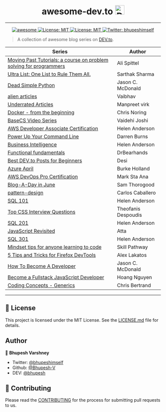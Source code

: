 
<h1 align="center">awesome-dev.to <img src="https://d2fltix0v2e0sb.cloudfront.net/dev-badge.svg" alt="DEV Community" height="30" width="30"></h1>

---

<p align="center">
  
  <a href="https://github.com/topics/awesome">
    <img alt="awesome" src="https://cdn.rawgit.com/sindresorhus/awesome/d7305f38d29fed78fa85652e3a63e154dd8e8829/media/badge.svg" target="_blank" />
  </a>
  <a href="http://makeapullrequest.com">
    <img alt="License: MIT" src="https://img.shields.io/badge/PRs-welcome-brightgreen.svg?style=flat-square" target="_blank" />
  </a>
  <a href="https://github.com/Bhupesh-V/awesome-dev.to/blob/master/LICENSE">
    <img alt="License: MIT" src="https://img.shields.io/apm/l/atomic-design-ui.svg?" target="_blank" />
  </a>
  <a href="https://twitter.com/bhupeshimself">
    <img alt="Twitter: bhupeshimself" src="https://img.shields.io/twitter/follow/bhupeshimself.svg?style=social" target="_blank" />
  </a>
</p>

> A collection of awesome blog series on [DEV.to](https://dev.to/).

| Series | Author |
|--------|--------|
| [Moving Past Tutorials: a course on problem solving for programmers ](https://dev.to/aspittel/moving-past-tutorials-a-course-on-problem-solving-for-programmers-3oa4) |Ali Spittel|
| [Ultra List: One List to Rule Them All.](https://dev.to/teamxenox/-ultra-list-one-list-to-rule-them-all-march-19-4p4f) |Sarthak Sharma|
| [Dead Simple Python](https://dev.to/codemouse92/introducing-dead-simple-python-563o) |Jason C. McDonald|
| [alien articles](https://dev.to/teamxenox/5-alien-articles-of-the-week-worth-reading--2aom) |Vaibhav|
| [Underrated Articles](https://dev.to/teamxenox/underrated-articles-on-devto-last-week-o2l) |Manpreet virk|
| [Docker - from the beginning](https://dev.to/azure/docker---from-the-beginning-part-i-28c6) |Chris Noring|
| [BaseCS Video Series](https://dev.to/vaidehijoshi/linked-lists--basecs-video-series--2le8) |Vaidehi Joshi|
| [AWS Developer Associate Certification](https://dev.to/helenanders26/the-journey-to-aws-certification-1bnn) |Helen Anderson|
| [Power Up Your Command Line](https://dev.to/_darrenburns/10-tools-to-power-up-your-command-line-4id4) |Darren Burns|
| [Business Intelligence](https://dev.to/helenanders26/thoughts-on-dashboard-design-383d) |Helen Anderson|
| [Functional fundamentals](https://dev.to/drbearhands/a-series-on-functional-fundamentals-48mb) |DrBearhands|
| [Best DEV.to Posts for Beginners](https://dev.to/desi/best-dev-to-posts-for-beginners-week-of-march-31-2019-4ngg) |Desi|
| [Azure April](https://dev.to/azure/create-an-email-subscription-with-azure-functions-part-1-1m0k) |Burke Holland|
| [AWS DevOps Pro Certification](https://dev.to/booyaa/aws-devops-pro-certification-blog-post-series-6hg) |Mark Sta Ana|
| [Blog-A-Day in June](https://dev.to/samthor/rebuild-only-when-necessary-in-node-506e) |Sam Thorogood|
| [pattern-design](https://dev.to/carlillo/design-patterns---strategy-pattern-in-javascript-2hg3) |Carlos Caballero|
| [SQL 101](https://dev.to/helenanders26/five-sql-tips-2hb) |Helen Anderson|
| [Top CSS Interview Questions](https://dev.to/theodesp/top-css-interview-questions-with-detailed-answers-part-i-5bjh) |Theofanis Despoudis|
| [SQL 201](https://dev.to/helenanders26/why-you-should-use-sql-ctes-25lk) |Helen Anderson|
| [JavaScript Revisited](https://dev.to/attacomsian/how-to-show-desktop-notifications-using-javascript-5aco) |Atta|
| [SQL 301](https://dev.to/helenanders26/sql-301-why-you-need-sql-window-functions-part-1-6e1) |Helen Anderson|
| [Mindset tips for anyone learning to code](https://dev.to/skill_pathway/why-learning-to-code-makes-you-feel-incompetentand-ways-to-combat-it-1ch) |Skill Pathway|
| [5 Tips and Tricks for Firefox DevTools](https://dev.to/lakatos88/5-tips-and-tricks-for-firefox-devtools-page-inspector-2p95) |Alex Lakatos|
| [How To Become A Developer](https://dev.to/codemouse92/how-to-become-a-developer-part-1-coding-skills-5fen) |Jason C. McDonald|
| [Become a Fullstack JavaScript Developer](https://dev.to/hoangbkit/become-a-fullstack-javascript-developer-part-1-the-motivation-1h4c) |Hoang Nguyen|
| [Coding Concepts - Generics](https://dev.to/designpuddle/coding-concepts---generics-34cf) |Chris Bertrand|

---

## :memo: License

This project is licensed under the MIT License. See the [LICENSE.md](LICENSE) file for details.

## Author

:bust_in_silhouette: **Bhupesh Varshney**

- Twitter: [@bhupeshimself](https://twitter.com/bhupeshimself)
- Github: [@Bhupesh-V](https://github.com/Bhupesh-V)
- DEV: [@bhupesh](https://dev.to/bhupesh)

## :wave: Contributing

Please read the [CONTRIBUTING](CONTRIBUTING.md) for the process for submitting pull requests to us.

